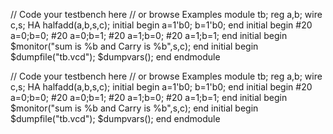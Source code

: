 // Code your testbench here
// or browse Examples
module tb;
  reg a,b;
  wire c,s;
  HA halfadd(a,b,s,c);
  initial begin
  a=1'b0;
  b=1'b0;
  end
  initial
    begin 
      #20 a=0;b=0;
      #20 a=0;b=1;
      #20 a=1;b=0;
      #20 a=1;b=1;
    end
  initial begin 
    $monitor("sum is %b and Carry is %b",s,c);
  end
  initial begin 
    $dumpfile("tb.vcd");
    $dumpvars();
  end
endmodule

// Code your testbench here
// or browse Examples
module tb;
  reg a,b;
  wire c,s;
  HA halfadd(a,b,s,c);
  initial begin
  a=1'b0;
  b=1'b0;
  end
  initial
    begin 
      #20 a=0;b=0;
      #20 a=0;b=1;
      #20 a=1;b=0;
      #20 a=1;b=1;
    end
  initial begin 
    $monitor("sum is %b and Carry is %b",s,c);
  end
  initial begin 
    $dumpfile("tb.vcd");
    $dumpvars();
  end
endmodule
